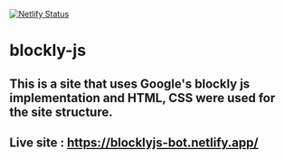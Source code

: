 [![Netlify Status](https://api.netlify.com/api/v1/badges/28a5d5e5-802d-4702-920a-12527bb35c9f/deploy-status)](https://app.netlify.com/sites/relaxed-kelpie-0a2b24/deploys)

# blockly-js
## This is a site that uses Google's blockly js implementation and HTML, CSS were used for the site structure.

## Live site : https://blocklyjs-bot.netlify.app/
